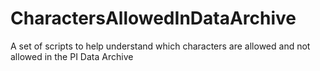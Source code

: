 # CharactersAllowedInDataArchive
A set of scripts to help understand which characters are allowed and not allowed in the PI Data Archive
